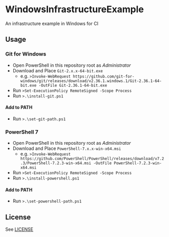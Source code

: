 # WindowsInfrastructureExample
An infrastructure example in Windows for CI

## Usage

### Git for Windows
- Open PowerShell in this repository root as *Administrator*
- Download and Place `Git-2.x.x-64-bit.exe`
  - e.g. `>Invoke-WebRequest https://github.com/git-for-windows/git/releases/download/v2.36.1.windows.1/Git-2.36.1-64-bit.exe -OutFile Git-2.36.1-64-bit.exe`
- Run `>Set-ExecutionPolicy RemoteSigned -Scope Process`
- Run `>.\install-git.ps1`

#### Add to PATH
- Run `>.\set-git-path.ps1`

### PowerShell 7
- Open PowerShell in this repository root as *Administrator*
- Download and Place `PowerShell-7.x.x-win-x64.msi`
  - e.g. `>Invoke-WebRequest https://github.com/PowerShell/PowerShell/releases/download/v7.2.3/PowerShell-7.2.3-win-x64.msi -OutFile PowerShell-7.2.3-win-x64.msi`
- Run `>Set-ExecutionPolicy RemoteSigned -Scope Process`
- Run `>.\install-powershell.ps1`

#### Add to PATH
- Run `>.\set-powershell-path.ps1`

## License
See [LICENSE](./LICENSE)
